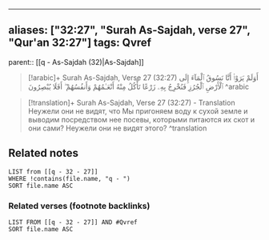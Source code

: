 
---
aliases: ["32:27", "Surah As-Sajdah, verse 27", "Qur'an 32:27"]
tags: Qvref
---

parent:: [[q - As-Sajdah (32)|As-Sajdah]]

> [!arabic]+ Surah As-Sajdah, Verse 27 (32:27)
> <span class="quran-arabic">أَوَلَمْ يَرَوْا۟ أَنَّا نَسُوقُ ٱلْمَآءَ إِلَى ٱلْأَرْضِ ٱلْجُرُزِ فَنُخْرِجُ بِهِۦ زَرْعًا تَأْكُلُ مِنْهُ أَنْعَـٰمُهُمْ وَأَنفُسُهُمْ ۖ أَفَلَا يُبْصِرُونَ</span>
^arabic

> [!translation]+ Surah As-Sajdah, Verse 27 (32:27) - Translation
> Неужели они не видят, что Мы пригоняем воду к сухой земле и выводим посредством нее посевы, которыми питаются их скот и они сами? Неужели они не видят этого?
^translation



## Related notes
```dataview
LIST from [[q - 32 - 27]]
WHERE !contains(file.name, "q - ")
SORT file.name ASC
```

### Related verses (footnote backlinks)
```dataview
LIST FROM [[q - 32 - 27]] AND #Qvref
SORT file.name ASC
```

